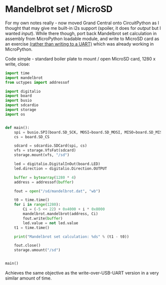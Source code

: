 # Mandelbrot set / MicroSD

For my own notes really - now moved Grand Central onto CircuitPython as I thought that may give me built-in i2s support (spoiler, it does for _output_ but I wanted _input_). While there though, port back Mandelbrot set calculation in assembly from MicroPython loadable module, and write to MicroSD card as an exercise [(rather than writing to a UART)](../05/2023-05-26.md) which was already working in MicroPython.

Code simple - standard boiler plate to mount / open MicroSD card, 1280 x write, close:

```python
import time
import mandelbrot
from uctypes import addressof

import digitalio
import board
import busio
import sdcardio
import storage
import os


def main():
    spi = busio.SPI(board.SD_SCK, MOSI=board.SD_MOSI, MISO=board.SD_MISO)
    cs = board.SD_CS

    sdcard = sdcardio.SDCard(spi, cs)
    vfs = storage.VfsFat(sdcard)
    storage.mount(vfs, "/sd")

    led = digitalio.DigitalInOut(board.LED)
    led.direction = digitalio.Direction.OUTPUT

    buffer = bytearray(1280 * 4)
    address = addressof(buffer)

    fout = open("/sd/mandelbrot.dat", "wb")

    t0 = time.time()
    for i in range(1280):
        Ci = (-5 << 22) + 0x4000 + i * 0x8000
        mandelbrot.mandelbrot(address, Ci)
        fout.write(buffer)
        led.value = not led.value
    t1 = time.time()

    print("Mandelbrot set calculation: %ds" % (t1 - t0))

    fout.close()
    storage.umount("/sd")


main()
```

Achieves the same objective as the write-over-USB-UART version in a very similar amount of time.
